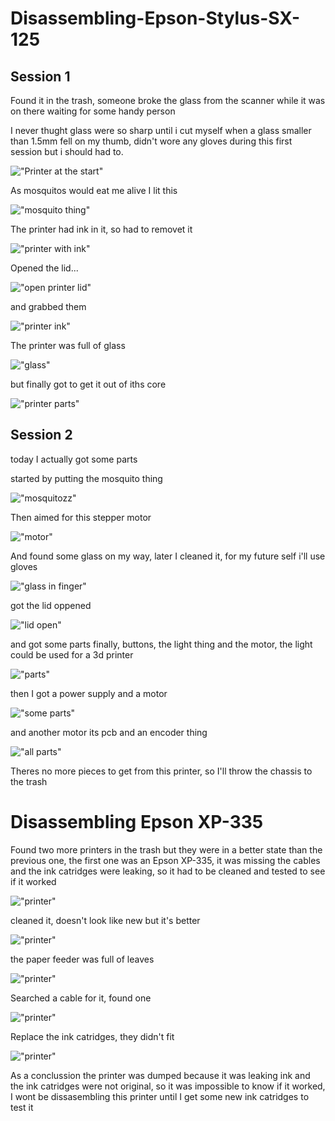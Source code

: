 # Disassembling-Epson-Stylus-SX-125

## Session 1

Found it in the trash, someone broke the glass from the scanner while it was on there waiting for some handy person

I never thught glass were so sharp until i cut myself when a glass smaller than 1.5mm fell on my thumb, didn't wore any gloves during this first session but i should had to.

!["Printer at the start"](./resources/IMG_20240725_224949.jpg "Printer at the start")

As mosquitos would eat me alive I lit this

!["mosquito thing"](./resources/IMG_20240725_225053.jpg "mosquito thing")

The printer had ink in it, so had to removet it

!["printer with ink"](./resources/IMG_20240725_225250.jpg "printer with ink")

Opened the lid...

!["open printer lid"](./resources/IMG_20240725_230044.jpg "Open printer")

and grabbed them

!["printer ink"](./resources/IMG_20240725_230239.jpg "printer ink")

The printer was full of glass

!["glass"](./resources/IMG_20240725_231021.jpg "glass")

but finally got to get it out of iths core

!["printer parts"](./resources/IMG_20240725_232346.jpg "printer parts")

## Session 2

today I actually got some parts

started by putting the mosquito thing

!["mosquitozz"](./resources/IMG_20240726_214847.jpg)

Then aimed for this stepper motor

!["motor"](./resources/IMG_20240726_214947.jpg)

And found some glass on my way, later I cleaned it, for my future self i'll use gloves

!["glass in finger"](./resources/IMG_20240726_215158.jpg)

got the lid oppened

!["lid open"](./resources/IMG_20240726_215732.jpg)

and got some parts finally, buttons, the light thing and the motor, the light could be used for a 3d printer

!["parts"](./resources/IMG_20240726_220513.jpg)

then I got a power supply and a motor

!["some parts"](./resources/IMG_20240726_222331.jpg)

and another motor its pcb and an encoder thing

!["all parts"](./resources/IMG_20240726_231044.jpg)

Theres no more pieces to get from this printer, so I'll throw the chassis to the trash

# Disassembling Epson XP-335

Found two more printers in the trash but they were in a better state than the previous one, the first one was an Epson XP-335, it was missing the cables and the ink catridges were leaking, so it had to be cleaned and tested to see if it worked

!["printer"](./resources/IMG_20240815_184319.jpg)

cleaned it, doesn't look like new but it's better

!["printer"](./resources/IMG_20240815_184938.jpg)

the paper feeder was full of leaves

!["printer"](./resources/IMG_20240815_185848.jpg)

Searched a cable for it, found one

!["printer"](./resources/IMG_20240815_191333.jpg)

Replace the ink catridges, they didn't fit

!["printer"](./resources/IMG_20240815_192152.jpg)

As a conclussion the printer was dumped because it was leaking ink and the ink catridges were not original, so it was impossible to know if it worked, I wont be dissasembling this printer until I get some new ink catridges to test it